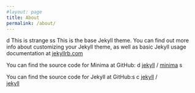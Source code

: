 ```yaml
---
#layout: page
title: About
permalink: /about/
---
```


 d
This is strange ss
This is the base Jekyll theme. You can find out more info about customizing your Jekyll theme, as well as basic Jekyll usage documentation at [jekyllrb.com](https://jekyllrb.com/)

You can find the source code for Minima at GitHub:  d
[jekyll][jekyll-organization] /
[minima](https://github.com/jekyll/minima) s

You can find the source code for Jekyll at GitHub:s c
[jekyll][jekyll-organization] /  
[jekyll](https://github.com/jekyll/jekyll )


[jekyll-organization]: https://github.com/jekyll 


<script src="{{ base.url | prepend: site.url }}/scripts/listSnippet.js"></script>